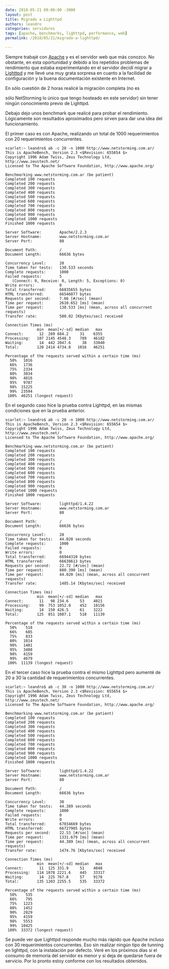 ```yaml
---
date: 2010-05-21 09:00:00 -3000
layout: post
title: Migrado a Lighttpd
authors: leandro
categories: servidores
tags: [apache, benchmarks, lighttpd, performance, web]
permalink: /2010/05/21/migrado-a-lighttpd/

---
```


Siempre trabajé con [Apache](http://httpd.apache.org/) y es el servidor web que
más conozco. No obstante, en esta oportunidad y debido a los repetidos problemas
de rendimiento que estaba experimentando en el servidor decidí migrar a
[Lighttpd](http://www.lighttpd.net/) y me llevé una muy grata sorpresa en cuanto
a la facilidad de configuración y la buena documentación existente en Internet.
<!-- more -->En sólo cuestión de 2 horas realicé la migración completa (no es
sólo NetStorming lo único que tengo hosteado en este servidor) sin tener ningún
conocimiento previo de Lighttpd.

Debajo dejo unos benchmark que realicé para probar el rendimiento. Lógicamente
son resultados aproximados pero sirven para dar una idea del funcionamiento.

El primer caso es con Apache, realizando un total de 1000 requerimientos con 20
requerimientos concurrentes.

```
scarlet:~ leandro$ ab -c 20 -n 1000 http://www.netstorming.com.ar/
This is ApacheBench, Version 2.3 <$Revision: 655654 $>
Copyright 1996 Adam Twiss, Zeus Technology Ltd, http://www.zeustech.net/
Licensed to The Apache Software Foundation, http://www.apache.org/

Benchmarking www.netstorming.com.ar (be patient)
Completed 100 requests
Completed 200 requests
Completed 300 requests
Completed 400 requests
Completed 500 requests
Completed 600 requests
Completed 700 requests
Completed 800 requests
Completed 900 requests
Completed 1000 requests
Finished 1000 requests

Server Software:        Apache/2.2.3
Server Hostname:        www.netstorming.com.ar
Server Port:            80

Document Path:          /
Document Length:        66636 bytes

Concurrency Level:      20
Time taken for tests:   130.533 seconds
Complete requests:      1000
Failed requests:        5
   (Connect: 0, Receive: 0, Length: 5, Exceptions: 0)
Write errors:           0
Total transferred:      66835655 bytes
HTML transferred:       66546077 bytes
Requests per second:    7.66 [#/sec] (mean)
Time per request:       2610.652 [ms] (mean)
Time per request:       130.533 [ms] (mean, across all concurrent requests)
Transfer rate:          500.02 [Kbytes/sec] received

Connection Times (ms)
              min  mean[+/-sd] median   max
Connect:       12  269 684.2     31    6355
Processing:   107 2145 4548.3    789   46182
Waiting:       14  442 2047.6     38   33040
Total:        120 2414 4734.8   1016   46251

Percentage of the requests served within a certain time (ms)
  50%   1016
  66%   1736
  75%   2334
  80%   3034
  90%   4816
  95%   9787
  98%  15225
  99%  23594
 100%  46251 (longest request)
```

En el segundo caso hice la prueba contra Lighttpd, en las mismas condiciones que
en la prueba anterior.

```
scarlet:~ leandro$ ab -c 20 -n 1000 http://www.netstorming.com.ar/
This is ApacheBench, Version 2.3 <$Revision: 655654 $>
Copyright 1996 Adam Twiss, Zeus Technology Ltd, http://www.zeustech.net/
Licensed to The Apache Software Foundation, http://www.apache.org/

Benchmarking www.netstorming.com.ar (be patient)
Completed 100 requests
Completed 200 requests
Completed 300 requests
Completed 400 requests
Completed 500 requests
Completed 600 requests
Completed 700 requests
Completed 800 requests
Completed 900 requests
Completed 1000 requests
Finished 1000 requests

Server Software:        lighttpd/1.4.22
Server Hostname:        www.netstorming.com.ar
Server Port:            80

Document Path:          /
Document Length:        66636 bytes

Concurrency Level:      20
Time taken for tests:   44.020 seconds
Complete requests:      1000
Failed requests:        0
Write errors:           0
Total transferred:      66944310 bytes
HTML transferred:       66638613 bytes
Requests per second:    22.72 [#/sec] (mean)
Time per request:       880.390 [ms] (mean)
Time per request:       44.020 [ms] (mean, across all concurrent requests)
Transfer rate:          1485.14 [Kbytes/sec] received

Connection Times (ms)
              min  mean[+/-sd] median   max
Connect:       11   98 234.6     53    4021
Processing:    99  753 1052.0    452   10156
Waiting:       14  150 426.5     61    3222
Total:        125  851 1087.1    518   11139

Percentage of the requests served within a certain time (ms)
  50%    518
  66%    685
  75%    833
  80%   1014
  90%   1481
  95%   3488
  98%   4159
  99%   4679
 100%  11139 (longest request)
```

En el tercer caso hice la prueba contra el mismo Lighttpd pero aumenté de 20 a
30 la cantidad de requerimientos concurrentes.

```
scarlet:~ leandro$ ab -c 30 -n 1000 http://www.netstorming.com.ar/
This is ApacheBench, Version 2.3 <$Revision: 655654 $>
Copyright 1996 Adam Twiss, Zeus Technology Ltd, http://www.zeustech.net/
Licensed to The Apache Software Foundation, http://www.apache.org/

Benchmarking www.netstorming.com.ar (be patient)
Completed 100 requests
Completed 200 requests
Completed 300 requests
Completed 400 requests
Completed 500 requests
Completed 600 requests
Completed 700 requests
Completed 800 requests
Completed 900 requests
Completed 1000 requests
Finished 1000 requests

Server Software:        lighttpd/1.4.22
Server Hostname:        www.netstorming.com.ar
Server Port:            80

Document Path:          /
Document Length:        66636 bytes

Concurrency Level:      30
Time taken for tests:   44.389 seconds
Complete requests:      1000
Failed requests:        0
Write errors:           0
Total transferred:      67034669 bytes
HTML transferred:       66727905 bytes
Requests per second:    22.53 [#/sec] (mean)
Time per request:       1331.679 [ms] (mean)
Time per request:       44.389 [ms] (mean, across all concurrent requests)
Transfer rate:          1474.76 [Kbytes/sec] received

Connection Times (ms)
              min  mean[+/-sd] median   max
Connect:       11  125 331.9     51    4048
Processing:   114 1078 2221.6    445   33317
Waiting:       14  225 767.8     57    9178
Total:        135 1203 2255.5    535   33372

Percentage of the requests served within a certain time (ms)
  50%    535
  66%    795
  75%   1223
  80%   1452
  90%   2829
  95%   4159
  98%   5553
  99%  10425
 100%  33372 (longest request)
```

Se puede ver que Lighttpd responde mucho más rápido que Apache incluso con 30
requerimientos concurrentes. Eso sin realizar ningún tipo de tunning en
lighttpd, con la instalación por defecto. Veré en los próximos días si el
consumo de memoria del servidor es menor y si deja de quedarse fuera de
servicio. Por lo pronto estoy conforme con los resultados obtenidos.
